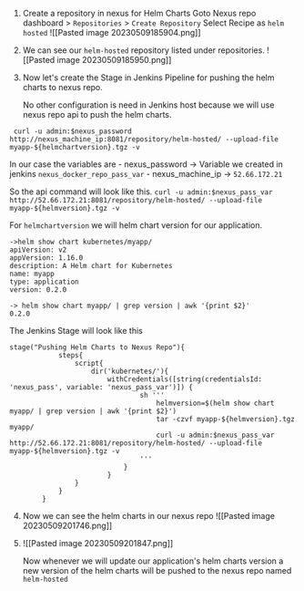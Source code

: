 
1. Create a repository in nexus for Helm Charts
	Goto Nexus repo dashboard  > `Repositories` > `Create Repository`
	Select Recipe as `helm hosted`
	![[Pasted image 20230509185904.png]]

2. We can see our `helm-hosted` repository listed under repositories.
	![[Pasted image 20230509185950.png]]

3. Now let's create the Stage in Jenkins Pipeline for pushing the helm charts to nexus repo.
	
	No other configuration is need in Jenkins host because we will use nexus repo api to push the helm charts.
```
 curl -u admin:$nexus_password http://nexus_machine_ip:8081/repository/helm-hosted/ --upload-file myapp-${helmchartversion}.tgz -v	
```

   In our case the variables are
     - nexus_password   -> Variable we created in jenkins `nexus_docker_repo_pass_var` 
     - nexus_machine_ip -> `52.66.172.21`

   So the api command will look like this.
	   `curl -u admin:$nexus_pass_var http://52.66.172.21:8081/repository/helm-hosted/ --upload-file myapp-${helmversion}.tgz -v`

  For `helmchartversion` we will helm chart version for our application.
```Shell
->helm show chart kubernetes/myapp/
apiVersion: v2
appVersion: 1.16.0
description: A Helm chart for Kubernetes
name: myapp
type: application
version: 0.2.0

```
```
-> helm show chart myapp/ | grep version | awk '{print $2}'
0.2.0
```


The Jenkins Stage will look like this
```Shell
stage("Pushing Helm Charts to Nexus Repo"){
            steps{
                script{
                    dir('kubernetes/'){
                        withCredentials([string(credentialsId: 'nexus_pass', variable: 'nexus_pass_var')]) {
                                sh '''
                                    helmversion=$(helm show chart myapp/ | grep version | awk '{print $2}')
                                    tar -czvf myapp-${helmversion}.tgz myapp/
                                    curl -u admin:$nexus_pass_var http://52.66.172.21:8081/repository/helm-hosted/ --upload-file myapp-${helmversion}.tgz -v
                                '''
                            }   
                        }
                }
            }
        }
```

4. Now we can see the helm charts in our nexus repo
	![[Pasted image 20230509201746.png]]

5. ![[Pasted image 20230509201847.png]]

	Now whenever we will update our application's helm charts version a new version of the helm charts will be pushed to the nexus repo named `helm-hosted`
	